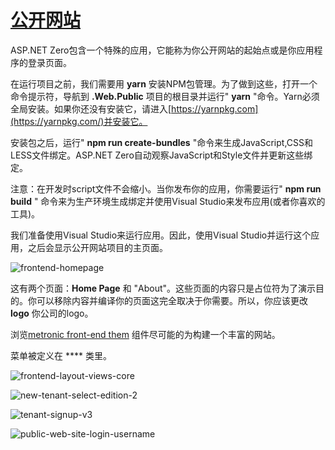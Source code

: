 # [公开网站](https://docs.aspnetzero.com/en/aspnet-core-angular/latest/Public-Website)

ASP.NET Zero包含一个特殊的应用，它能称为你公开网站的起始点或是你应用程序的登录页面。

在运行项目之前，我们需要用 **yarn** 安装NPM包管理。为了做到这些，打开一个命令提示符，导航到 **.Web.Public** 项目的根目录并运行" **yarn** "命令。Yarn必须全局安装。如果你还没有安装它，请进入[https://yarnpkg.com](https://yarnpkg.com/)并安装它。

安装包之后，运行" **npm run create-bundles** "命令来生成JavaScript,CSS和LESS文件绑定。ASP.NET Zero自动观察JavaScript和Style文件并更新这些绑定。

注意：在开发时script文件不会缩小。当你发布你的应用，你需要运行" **npm run build** " 命令来为生产环境生成绑定并使用Visual Studio来发布应用(或者你喜欢的工具)。

我们准备使用Visual Studio来运行应用。因此，使用Visual Studio并运行这个应用，之后会显示公开网站项目的主页面。

![frontend-homepage](/images/aspnetzero/frontend-homepage.jpg)

这有两个页面：**Home Page** 和 "About"。这些页面的内容只是占位符为了演示目的。你可以移除内容并编译你的页面这完全取决于你需要。所以，你应该更改 **logo** 你公司的logo。

浏览[metronic front-end them](https://keenthemes.com/free-bootstrap-templates/multi-purpose-corporate-frontend-themefreebie-corporate-frontend-theme/) 组件尽可能的为构建一个丰富的网站。

菜单被定义在 **** 类里。

![frontend-layout-views-core](/images/aspnetzero/frontend-layout-views-core.png)

![new-tenant-select-edition-2](/images/aspnetzero/new-tenant-select-edition-2.png)

![tenant-signup-v3](/images/aspnetzero/tenant-signup-v3.png)

![public-web-site-login-username](/images/aspnetzero/public-web-site-login-username.png)
